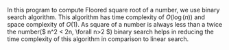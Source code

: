 In this program to compute Floored square root of a number, we use binary search algorithm. This algorithm has time complexity of $O(\log(n))$ and space complexity of $O(1)$. As square of a number is always less than a twice the number($ n^2 < 2n, \forall n>2 $) binary search helps in reducing the time complexity of this algorithm in comparison to linear search.